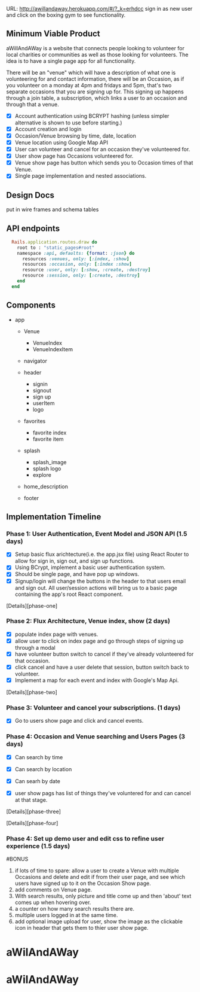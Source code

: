URL: http://awillandaway.herokuapp.com/#/?_k=erhdcc   sign in as new user and click on the boxing gym to see functionality.
## Minimum Viable Product

aWillAndAWay is a website that connects people looking to volunteer for local charities or communities as well as those looking for volunteers. The idea is to have a single page app for all functionality.

There will be an "venue" which will have a description of what one is volunteering for and contact information, there will be an Occasion, as if you volunteer on a monday at 4pm and fridays and 5pm, that's two separate occasions that you are signing up for. This signing up happens through a join table, a subscription, which links a user to an occasion and through that a venue.


- [x] Account authentication using BCRYPT hashing (unless simpler alternative is shown to use before starting.)
- [x] Account creation and login
- [x] Occasion/Venue browsing by time, date, location
- [x] Venue location using Google Map API
- [x] User can volunteer and cancel for an occasion they've volunteered for.
- [x] User show page has Occasions volunteered for.
- [x] Venue show page has button which sends you to Occasion times of that Venue.
- [x] Single page implementation and nested associations.

## Design Docs
 put in wire frames and schema tables

## API endpoints
``` ruby
  Rails.application.routes.draw do
    root to : "static_pages#root"
    namespace :api, defaults: {format: :json} do
      resources :venues, only: [:index, :show]
      resources :occasion, only: [:index :show]
      resource :user, only: [:show, :create, :destroy]
      resource :session, only: [:create, :destroy]
    end
  end
```

## Components
  - app  
    - Venue
      - VenueIndex
      - VenueIndexItem
    - navigator

    - header
      - signin
      - signout
      - sign up
      - userItem
      - logo
    - favorites
      - favorite index
      - favorite item
    - splash
      - splash_image
      - splash logo
      - explore
    - home_description
    - footer


## Implementation Timeline


### Phase 1: User Authentication, Event Model and JSON API (1.5 days)
- [x] Setup basic flux arichtecture(i.e. the app.jsx file) using React Router to allow for sign   in, sign out, and sign up functions.
- [x]  Using BCrypt, implement a basic user authentication system.
- [x] Should be single page, and have pop up windows.
- [x] Signup/login will change the buttons in the header to that users email and sign out.  All     user/session actions will bring us to a basic page containing the app's root React
component.

[Details][phase-one]


### Phase 2: Flux Architecture, Venue index, show (2 days)
- [x] populate index page with venues.
- [x] allow user to click on index page and go through steps of signing up through a modal
- [x] have volunteer button switch to cancel if they've already volunteered for that occasion.
- [x] click cancel and have a user delete that session, button switch back to volunteer.
- [x] Implement a map for each event and index with Google's Map Api.

[Details][phase-two]

### Phase 3: Volunteer and cancel your subscriptions. (1 days)
- [x]  Go to users show page and click and cancel events.

### Phase 4: Occasion and Venue searching and Users Pages (3 days)
- [x] Can search by time
- [x] Can search by location
- [x] Can searh by date
- [x] user show pags has list of things they've voluntered for and can cancel at that stage.


[Details][phase-three]



[Details][phase-four]

### Phase 4: Set up demo user and edit css to refine user experience (1.5 days)



#BONUS
  1. if lots of time to spare: allow a user to create a Venue with multiple Occasions and delete and edit if from their user page, and see which users have signed up to it on the Occasion Show page.
  2. add comments on Venue page.
  3. With search results, only picture and title come up and then 'about' text comes up when hovering over.
  4. a counter on how many search results there are.
  5. multiple users logged in at the same time.
  6. add optional image upload for user, show the image as the clickable icon in header that gets them to thier user show page.
# aWilAndAWay
# aWilAndAWay
